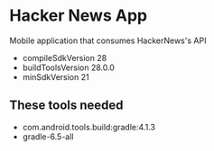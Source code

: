 # Hacker News App
Mobile application that consumes HackerNews's API

- compileSdkVersion 28
- buildToolsVersion 28.0.0
- minSdkVersion 21
 
 ## These tools needed
- com.android.tools.build:gradle:4.1.3
- gradle-6.5-all
